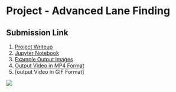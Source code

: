 # Project - Advanced Lane Finding

## Submission Link

1. [Project Writeup]()
2. [Jupyter Notebook]()
3. [Example Output Images]()
4. [Output Video in MP4 Format]()
5. [output Video in GIF Format]
<img src="https://github.com/wenbo5565/AppliedProject_AdvancedLaneFinding/blob/master/output_video.gif" >
